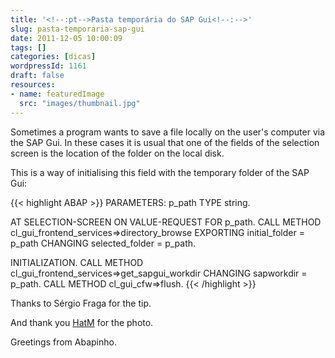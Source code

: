 ```yaml
---
title: '<!--:pt-->Pasta temporária do SAP Gui<!--:-->'
slug: pasta-temporaria-sap-gui
date: 2011-12-05 10:00:09
tags: []
categories: [dicas]
wordpressId: 1161
draft: false
resources:
- name: featuredImage
  src: "images/thumbnail.jpg"
---
```

Sometimes a program wants to save a file locally on the user's computer via the SAP Gui. In these cases it is usual that one of the fields of the selection screen is the location of the folder on the local disk.

This is a way of initialising this field with the temporary folder of the SAP Gui:


{{< highlight ABAP >}}
PARAMETERS: p_path TYPE string.

AT SELECTION-SCREEN ON VALUE-REQUEST FOR p_path.
  CALL METHOD cl_gui_frontend_services=>directory_browse
    EXPORTING
      initial_folder  = p_path
    CHANGING
      selected_folder = p_path.

INITIALIZATION.
  CALL METHOD cl_gui_frontend_services=>get_sapgui_workdir
    CHANGING
      sapworkdir = p_path.
  CALL METHOD cl_gui_cfw=>flush.
{{< /highlight >}}

Thanks to Sérgio Fraga for the tip.

And thank you [HatM][1] for the photo.

Greetings from Abapinho.

   [1]: http://www.flickr.com/photos/hatm/4549870013/in/photostream/
